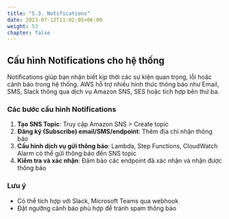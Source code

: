 ```yaml
---
title: "5.3. Notifications"
date: 2023-07-12T11:02:05+06:00
weight: 53
chapter: false
---
```


## Cấu hình Notifications cho hệ thống

Notifications giúp bạn nhận biết kịp thời các sự kiện quan trọng, lỗi hoặc cảnh báo trong hệ thống. AWS hỗ trợ nhiều hình thức thông báo như Email, SMS, Slack thông qua dịch vụ Amazon SNS, SES hoặc tích hợp bên thứ ba.

### Các bước cấu hình Notifications

1. **Tạo SNS Topic**: Truy cập Amazon SNS > Create topic
2. **Đăng ký (Subscribe) email/SMS/endpoint**: Thêm địa chỉ nhận thông báo
3. **Cấu hình dịch vụ gửi thông báo**: Lambda, Step Functions, CloudWatch Alarm có thể gửi thông báo đến SNS topic
4. **Kiểm tra và xác nhận**: Đảm bảo các endpoint đã xác nhận và nhận được thông báo

### Lưu ý
- Có thể tích hợp với Slack, Microsoft Teams qua webhook
- Đặt ngưỡng cảnh báo phù hợp để tránh spam thông báo 